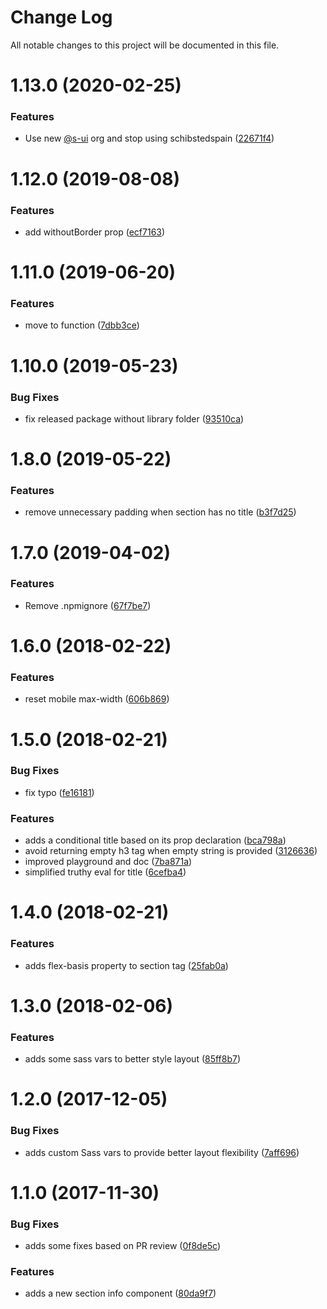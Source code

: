 # Change Log

All notable changes to this project will be documented in this file.

# 1.13.0 (2020-02-25)


### Features

* Use new [@s-ui](https://github.com/s-ui) org and stop using schibstedspain ([22671f4](https://github.com/SUI-Components/schibsted-spain-components/commit/22671f48988c5bb697b371543d25d75086d9f41d))



# 1.12.0 (2019-08-08)


### Features

* add withoutBorder prop ([ecf7163](https://github.com/SUI-Components/schibsted-spain-components/commit/ecf71636764c3c81b3c8151b564d081bdf2c4315))



# 1.11.0 (2019-06-20)


### Features

* move to function ([7dbb3ce](https://github.com/SUI-Components/schibsted-spain-components/commit/7dbb3cee102f10befff9eb3f499981f7ebfeae73))



# 1.10.0 (2019-05-23)


### Bug Fixes

* fix released package without library folder ([93510ca](https://github.com/SUI-Components/schibsted-spain-components/commit/93510caf363feb0f0e9c9095012a6580a3f5b48d))



# 1.8.0 (2019-05-22)


### Features

* remove unnecessary padding when section has no title ([b3f7d25](https://github.com/SUI-Components/schibsted-spain-components/commit/b3f7d25ae2f95c4e1f5b4d5a3307f05c48275571))



# 1.7.0 (2019-04-02)


### Features

* Remove .npmignore ([67f7be7](https://github.com/SUI-Components/schibsted-spain-components/commit/67f7be7f80628f513f5894ea3880def223b2b002))



# 1.6.0 (2018-02-22)


### Features

* reset mobile max-width ([606b869](https://github.com/SUI-Components/schibsted-spain-components/commit/606b869d687e67f791bcf0e2b0d8d3c78106566d))



# 1.5.0 (2018-02-21)


### Bug Fixes

* fix typo ([fe16181](https://github.com/SUI-Components/schibsted-spain-components/commit/fe161811106b052a4f832dd8e7590a8f3e1c1551))


### Features

* adds a conditional title based on its prop declaration ([bca798a](https://github.com/SUI-Components/schibsted-spain-components/commit/bca798a7fedc04f5e35659d7b8c3f8c7324c3c71))
* avoid returning empty h3 tag when empty string is provided ([3126636](https://github.com/SUI-Components/schibsted-spain-components/commit/3126636dad5e5171c5eec22f393f0778150e4e97))
* improved playground and doc ([7ba871a](https://github.com/SUI-Components/schibsted-spain-components/commit/7ba871a1ae314d1091a700b2ce04697c84777d52))
* simplified truthy eval for title ([6cefba4](https://github.com/SUI-Components/schibsted-spain-components/commit/6cefba4aee7e741424a20468f3ff2d19c78b4c8e))



# 1.4.0 (2018-02-21)


### Features

* adds flex-basis property to section tag ([25fab0a](https://github.com/SUI-Components/schibsted-spain-components/commit/25fab0a212c77113623843725c870784db72b0f4))



# 1.3.0 (2018-02-06)


### Features

* adds some sass vars to better style layout ([85ff8b7](https://github.com/SUI-Components/schibsted-spain-components/commit/85ff8b7919a92487e8bad7054245902fdb23332c))



# 1.2.0 (2017-12-05)


### Bug Fixes

* adds custom Sass vars to provide better layout flexibility ([7aff696](https://github.com/SUI-Components/schibsted-spain-components/commit/7aff696f60c5e827c0e8ab7d37b2fa6c01af06ad))



# 1.1.0 (2017-11-30)


### Bug Fixes

* adds some fixes based on PR review ([0f8de5c](https://github.com/SUI-Components/schibsted-spain-components/commit/0f8de5c957ca0127cc57f063262a25020886049d))


### Features

* adds a new section info component ([80da9f7](https://github.com/SUI-Components/schibsted-spain-components/commit/80da9f77393bf9121051974e9435a06cadf141a6))



